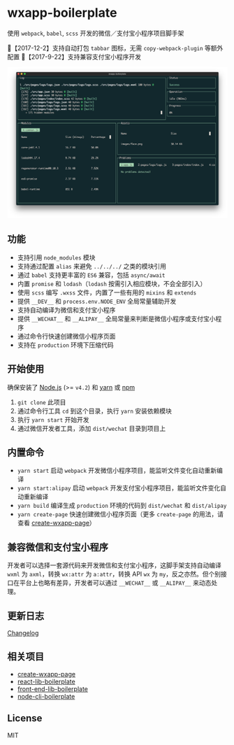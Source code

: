 # wxapp-boilerplate
使用 `webpack`, `babel`, `scss` 开发的微信／支付宝小程序项目脚手架

🎉【2017-12-2】支持自动打包 `tabbar` 图标，无需 `copy-webpack-plugin` 等额外配置
🎉【2017-9-22】支持兼容支付宝小程序开发

![webpack-dashboard](./screenshots/webpack-dashboard.png)

## 功能

- 支持引用 `node_modules` 模块
- 支持通过配置 `alias` 来避免 `../../../` 之类的模块引用
- 通过 `babel` 支持更丰富的 `ES6` 兼容，包括 `async/await`
- 内置 `promise` 和 `lodash`（`lodash` 按需引入相应模块，不会全部引入）
- 使用 `scss` 编写 `.wxss` 文件，内置了一些有用的 `mixins` 和 `extends`
- 提供 `__DEV__` 和 `process.env.NODE_ENV` 全局常量辅助开发
- 支持自动编译为微信和支付宝小程序
- 提供 `__WECHAT__` 和 `__ALIPAY__` 全局常量来判断是微信小程序或支付宝小程序
- 通过命令行快速创建微信小程序页面
- 支持在 `production` 环境下压缩代码


## 开始使用

确保安装了 [Node.js](https://nodejs.org/) (>= `v4.2`) 和 [yarn](https://yarnpkg.com) 或 [npm](https://www.npmjs.com/package/npm)

1. `git clone` 此项目
2. 通过命令行工具 `cd` 到这个目录，执行 `yarn` 安装依赖模块
3. 执行 `yarn start` 开始开发
4. 通过微信开发者工具，添加 `dist/wechat` 目录到项目上


## 内置命令

- `yarn start` 启动 `webpack` 开发微信小程序项目，能监听文件变化自动重新编译
- `yarn start:alipay` 启动 `webpack` 开发支付宝小程序项目，能监听文件变化自动重新编译
- `yarn build` 编译生成 `production` 环境的代码到 `dist/wechat` 和 `dist/alipay`
- `yarn create-page` 快速创建微信小程序页面（更多 `create-page` 的用法，请查看 [create-wxapp-page](https://github.com/cantonjs/create-wxapp-page)）


## 兼容微信和支付宝小程序

开发者可以选择一套源代码来开发微信和支付宝小程序，这脚手架支持自动编译 `wxml` 为 `axml`，转换 `wx:attr` 为 `a:attr`，转换 API `wx` 为 `my`，反之亦然。但个别接口在平台上也略有差异，开发者可以通过 `__WECHAT__` 或 `__ALIPAY__` 来动态处理。


## 更新日志

[Changelog](/CHANGELOG.md)


## 相关项目

- [create-wxapp-page](https://github.com/cantonjs/create-wxapp-page)
- [react-lib-boilerplate](https://github.com/cantonjs/react-lib-boilerplate)
- [front-end-lib-boilerplate](https://github.com/cantonjs/front-end-lib-boilerplate)
- [node-cli-boilerplate](https://github.com/cantonjs/node-cli-boilerplate)

## License

MIT
